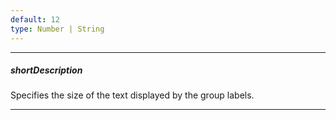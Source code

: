 ```yaml
---
default: 12
type: Number | String
---
```

---
##### shortDescription
Specifies the size of the text displayed by the group labels.

---
